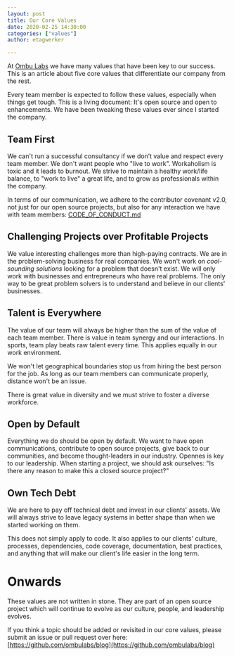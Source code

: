 ```yaml
---
layout: post
title: Our Core Values 
date: 2020-02-25 14:30:00
categories: ["values"]
author: etagwerker

---
```


At [Ombu Labs](https://www.ombulabs.com) we have many values that have been key
to our success. This is an article about five core values that differentiate 
our company from the rest.

Every team member is expected to follow these values, especially when things get 
tough. This is a living document: It's open source and open to enhancements. We 
have been tweaking these values ever since I started the company.

<!--more-->

## Team First

We can't run a successful consultancy if we don’t value and respect every team 
member. We don't want people who "live to work". Workaholism is toxic and it 
leads to burnout. We strive to maintain a healthy work/life balance, to "work 
to live" a great life, and to grow as professionals within the company.

In terms of our communication, we adhere to the contributor covenant v2.0, not 
just for our open source projects, but also for any interaction we have with 
team members: [CODE_OF_CONDUCT.md](CODE_OF_CONDUCT.md)

## Challenging Projects over Profitable Projects

We value interesting challenges more than high-paying contracts. We are in the 
problem-solving business for real companies. We won't work on _cool-sounding 
solutions_ looking for a problem that doesn't exist. We will only work with 
businesses and entrepreneurs who have real problems. The only way to be great 
problem solvers is to understand and believe in our clients' businesses.

## Talent is Everywhere

The value of our team will always be higher than the sum of the value of each 
team member. There is value in team synergy and our interactions. In sports, 
team play beats raw talent every time. This applies equally in our work 
environment.

We won't let geographical boundaries stop us from hiring the best person for 
the job. As long as our team members can communicate properly, distance won't 
be an issue.

There is great value in diversity and we must strive to foster a diverse 
workforce.

## Open by Default

Everything we do should be open by default. We want to have open communications, 
contribute to open source projects, give back to our communities, and become 
thought-leaders in our industry. Opennes is key to our leadership. When starting
a project, we should ask ourselves: "Is there any reason to make this a closed
source project?"

## Own Tech Debt

We are here to pay off technical debt and invest in our clients' assets. We will 
always strive to leave legacy systems in better shape than when we  started 
working on them.

This does not simply apply to code. It also applies to our clients' culture,
processes, dependencies, code coverage, documentation, best practices, and 
anything that will make our client's life easier in the long term. 

# Onwards

These values are not written in stone. They are part of an open source project
which will continue to evolve as our culture, people, and leadership evolves.

If you think a topic should be added or revisited in our core values, please 
submit an issue or pull request over here: [https://github.com/ombulabs/blog](https://github.com/ombulabs/blog)
